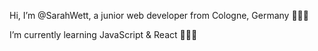 Hi, 
I’m @SarahWett, a junior web developer from Cologne, Germany 👩🏻‍💻

I’m currently learning JavaScript & React 🙇🏻‍♀️

<!---
SarahWett/SarahWett is a ✨ special ✨ repository because its `README.md` (this file) appears on your GitHub profile.
You can click the Preview link to take a look at your changes.
--->
